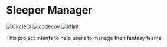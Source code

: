 # Sleeper Manager

[![CircleCI](https://circleci.com/gh/murilocorreiab/sleeper-manager.svg?style=svg)](https://app.circleci.com/pipelines/github/murilocorreiab/sleeper-manager)
[![codecov](https://codecov.io/gh/murilocorreiab/sleeper-manager/branch/main/graph/badge.svg?token=HV1DK6OF8A)](https://codecov.io/gh/murilocorreiab/sleeper-manager)
[![ktlint](https://img.shields.io/badge/code%20style-%E2%9D%A4-FF4081.svg)](https://ktlint.github.io/)

This project intents to help users to manage their fantasy teams
